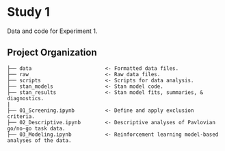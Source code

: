 # Study 1

Data and code for Experiment 1.

## Project Organization

    ├── data                        <- Formatted data files.
    ├── raw                         <- Raw data files.
    ├── scripts                     <- Scripts for data analysis.
    ├── stan_models                 <- Stan model code.
    ├── stan_results                <- Stan model fits, summaries, & diagnostics.
    |
    ├── 01_Screening.ipynb          <- Define and apply exclusion criteria.
    ├── 02_Descriptive.ipynb        <- Descriptive analyses of Pavlovian go/no-go task data.
    ├── 03_Modeling.ipynb           <- Reinforcement learning model-based analyses of the data.